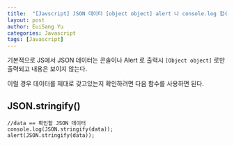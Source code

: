 ```yaml
---
title:  "[Javscript] JSON 데이터 [object object] alert 나 console.log 함수로 출력하는 방법"
layout: post
author: EuiSang Yu
categories: Javascript
tags: [Javascript]
---
```


기본적으로 JS에서 JSON 데이터는 콘솔이나 Alert 로 출력시 <code>[Object object]</code> 로만 출력되고 내용은 보이지 않는다.

이럴 경우 데이터를 제대로 갖고있는지 확인하려면 다음 함수를 사용하면 된다.

## JSON.stringify()

```
//data == 확인할 JSON 데이터
console.log(JSON.stringify(data));
alert(JSON.stringify(data));
```
